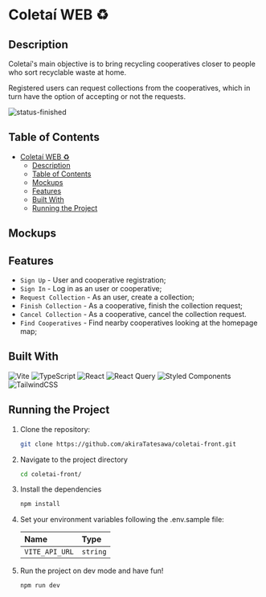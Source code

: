 # Coletaí WEB ♻️

## Description

Coletaí's main objective is to bring recycling cooperatives closer to people who sort recyclable waste at home.

Registered users can request collections from the cooperatives, which in turn have the option of accepting or not the requests.

![status-finished](https://user-images.githubusercontent.com/97575616/152926720-d042178b-24c0-4d6b-94fb-0ccbd3c082cc.svg)

## Table of Contents

- [Coletaí WEB ♻️](#coletaí-web-️)
  - [Description](#description)
  - [Table of Contents](#table-of-contents)
  - [Mockups](#mockups)
  - [Features](#features)
  - [Built With](#built-with)
  - [Running the Project](#running-the-project)

## Mockups

<!-- Unfinished -->

## Features

- `Sign Up` - User and cooperative registration;
- `Sign In` - Log in as an user or cooperative;
- `Request Collection` - As an user, create a collection;
- `Finish Collection` - As a cooperative, finish the collection request;
- `Cancel Collection` - As a cooperative, cancel the collection request.
- `Find Cooperatives` - Find nearby cooperatives looking at the homepage map;

## Built With

![Vite](https://img.shields.io/badge/vite-%23646CFF.svg?style=for-the-badge&logo=vite&logoColor=white)
![TypeScript](https://img.shields.io/badge/typescript-%23007ACC.svg?style=for-the-badge&logo=typescript&logoColor=white)
![React](https://img.shields.io/badge/react-%2320232a.svg?style=for-the-badge&logo=react&logoColor=%2361DAFB)
![React Query](https://img.shields.io/badge/-React%20Query-FF4154?style=for-the-badge&logo=react%20query&logoColor=white)
![Styled Components](https://img.shields.io/badge/styled--components-DB7093?style=for-the-badge&logo=styled-components&logoColor=white)
![TailwindCSS](https://img.shields.io/badge/tailwindcss-%2338B2AC.svg?style=for-the-badge&logo=tailwind-css&logoColor=white)

## Running the Project

1. Clone the repository:

    ```bash
    git clone https://github.com/akiraTatesawa/coletai-front.git
    ```

2. Navigate to the project directory

    ```bash
    cd coletai-front/
    ```

3. Install the dependencies

    ```bash
    npm install
    ```

4. Set your environment variables following the .env.sample file:

    | Name             | Type     |
    | :--------------- | :------- |
    | `VITE_API_URL`   | `string` |

5. Run the project on dev mode and have fun!

    ```bash
    npm run dev
    ```
